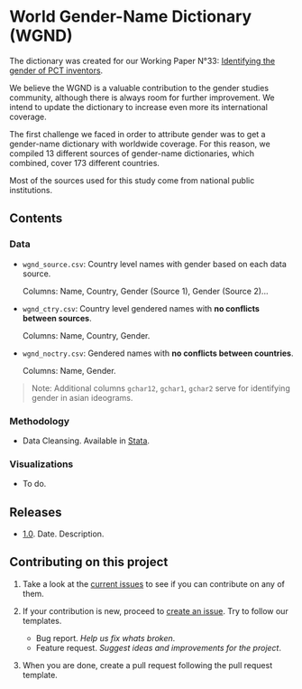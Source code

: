# World Gender-Name Dictionary (WGND)

 The dictionary was created for our Working Paper N°33: [Identifying the gender of PCT inventors](https://www.wipo.int/publications/en/details.jsp?id=4125&plang=EN).

We believe the WGND is a valuable contribution to the gender studies community, although there is always room for further improvement. We intend to update the dictionary to increase even more its international coverage. 

The first challenge we faced in order to attribute gender was to get a gender-name dictionary with worldwide coverage. For this reason, we compiled 13 different sources of gender-name dictionaries, which combined, cover 173 different countries. 

Most of the sources used for this study come from national public institutions.

## Contents

### Data

- `wgnd_source.csv`: Country level names with gender based on each data source. 

    Columns: Name, Country, Gender (Source 1), Gender (Source 2)...

- `wgnd_ctry.csv`: Country level gendered names with **no conflicts between sources**. 

    Columns: Name, Country, Gender.

- `wgnd_noctry.csv`: Gendered names with **no conflicts between countries**. 

    Columns: Name, Gender.

> Note: Additional columns `gchar12`, `gchar1`, `gchar2` serve for identifying gender in asian ideograms.


### Methodology

- Data Cleansing. Available in [Stata]().

### Visualizations

- To do.

## Releases

- [1.0](). Date. Description.

## Contributing on this project

1. Take a look at the [current issues](https://github.com/IES-platform/prj_gender/issues) to see if you can contribute on any of them. 

2. If your contribution is new, proceed to [create an issue](https://github.com/IES-platform/prj_gender/issues/new). Try to follow our templates.

    - Bug report. *Help us fix whats broken*.
    - Feature request. *Suggest ideas and improvements for the project*.

3. When you are done, create a pull request following the  pull request template. 

